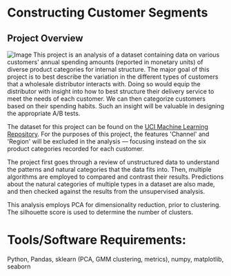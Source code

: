 # Constructing Customer Segments
## Project Overview
![Image](https://github.com/gmsardane/Customer-Segments/blob/master/CustomerSegmentsClustering.png)
This project is an analysis of a dataset containing data on various customers' annual spending amounts 
(reported in monetary units) of diverse product categories for internal structure. 
The major goal of this project is to best describe the variation in the different types of customers that a 
wholesale distributor interacts with. Doing so would equip the distributor with insight into how to best 
structure their delivery service to meet the needs of each customer. We can then categorize customers based on their spending habits. Such an insight will be valuable in designing the appropriate A/B tests.

The dataset for this project can be found on the [UCI Machine Learning Repository](https://archive.ics.uci.edu/ml/datasets/Wholesale+customers). For the purposes of this project, the features 'Channel' and 'Region' will be excluded in the analysis — focusing instead on the six product categories recorded for each customer.

The project first goes through a review of unstructured data to understand the patterns and natural categories that the data fits into. 
Then, multiple algorithms are employed to compared and contrast their results. Predictions about the natural 
categories of multiple types in a dataset are also made, and then checked against the results from the unsupervised analysis.

This analysis employs PCA for dimensionality reduction, prior to clustering. The silhouette score is used to determine the number of clusters.

# Tools/Software Requirements:
Python, Pandas, sklearn (PCA, GMM clustering, metrics), numpy, matplotlib, seaborn


